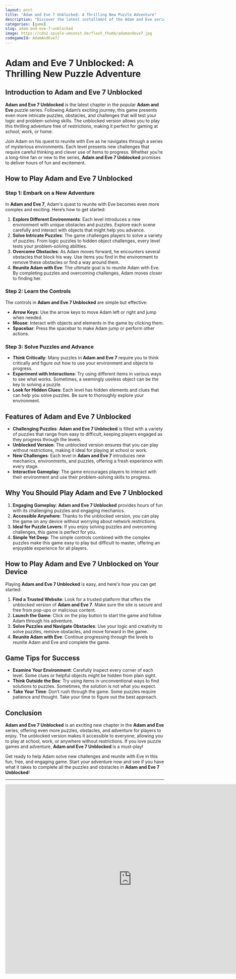 ```yaml
---
layout: post
title: "Adam and Eve 7 Unblocked: A Thrilling New Puzzle Adventure"
description: "Discover the latest installment of the Adam and Eve series with Adam and Eve 7 Unblocked. Solve exciting puzzles and help Adam navigate through new challenges in this unblocked version."
categories: [game]
slug: adam-and-eve-7-unblocked
image: https://cdn2.spiele-umsonst.de/flash_thumb/adamandeve7.jpg
codegameId: AdamAndEve7/
---
```


# Adam and Eve 7 Unblocked: A Thrilling New Puzzle Adventure

## Introduction to Adam and Eve 7 Unblocked

**Adam and Eve 7 Unblocked** is the latest chapter in the popular **Adam and Eve** puzzle series. Following Adam’s exciting journey, this game presents even more intricate puzzles, obstacles, and challenges that will test your logic and problem-solving skills. The unblocked version allows you to play this thrilling adventure free of restrictions, making it perfect for gaming at school, work, or home.

Join Adam on his quest to reunite with Eve as he navigates through a series of mysterious environments. Each level presents new challenges that require careful thinking and clever use of items to progress. Whether you’re a long-time fan or new to the series, **Adam and Eve 7 Unblocked** promises to deliver hours of fun and excitement.

## How to Play Adam and Eve 7 Unblocked

### Step 1: Embark on a New Adventure

In **Adam and Eve 7**, Adam's quest to reunite with Eve becomes even more complex and exciting. Here’s how to get started:

1. **Explore Different Environments**: Each level introduces a new environment with unique obstacles and puzzles. Explore each scene carefully and interact with objects that might help you advance.
2. **Solve Intricate Puzzles**: The game challenges players to solve a variety of puzzles. From logic puzzles to hidden object challenges, every level tests your problem-solving abilities.
3. **Overcome Obstacles**: As Adam moves forward, he encounters several obstacles that block his way. Use items you find in the environment to remove these obstacles or find a way around them.
4. **Reunite Adam with Eve**: The ultimate goal is to reunite Adam with Eve. By completing puzzles and overcoming challenges, Adam moves closer to finding her.

### Step 2: Learn the Controls

The controls in **Adam and Eve 7 Unblocked** are simple but effective:

- **Arrow Keys**: Use the arrow keys to move Adam left or right and jump when needed.
- **Mouse**: Interact with objects and elements in the game by clicking them.
- **Spacebar**: Press the spacebar to make Adam jump or perform other actions.

### Step 3: Solve Puzzles and Advance

- **Think Critically**: Many puzzles in **Adam and Eve 7** require you to think critically and figure out how to use your environment and objects to progress.
- **Experiment with Interactions**: Try using different items in various ways to see what works. Sometimes, a seemingly useless object can be the key to solving a puzzle.
- **Look for Hidden Clues**: Each level has hidden elements and clues that can help you solve puzzles. Be sure to thoroughly explore your environment.

## Features of Adam and Eve 7 Unblocked

- **Challenging Puzzles**: **Adam and Eve 7 Unblocked** is filled with a variety of puzzles that range from easy to difficult, keeping players engaged as they progress through the levels.
- **Unblocked Version**: The unblocked version ensures that you can play without restrictions, making it ideal for playing at school or work.
- **New Challenges**: Each level in **Adam and Eve 7** introduces new mechanics, environments, and puzzles, offering a fresh experience with every stage.
- **Interactive Gameplay**: The game encourages players to interact with their environment and use their problem-solving skills to progress.

## Why You Should Play Adam and Eve 7 Unblocked

1. **Engaging Gameplay**: **Adam and Eve 7 Unblocked** provides hours of fun with its challenging puzzles and engaging mechanics.
2. **Accessible Anywhere**: Thanks to the unblocked version, you can play the game on any device without worrying about network restrictions.
3. **Ideal for Puzzle Lovers**: If you enjoy solving puzzles and overcoming challenges, this game is perfect for you.
4. **Simple Yet Deep**: The simple controls combined with the complex puzzles make this game easy to play but difficult to master, offering an enjoyable experience for all players.

## How to Play Adam and Eve 7 Unblocked on Your Device

Playing **Adam and Eve 7 Unblocked** is easy, and here's how you can get started:

1. **Find a Trusted Website**: Look for a trusted platform that offers the unblocked version of **Adam and Eve 7**. Make sure the site is secure and free from pop-ups or malicious content.
2. **Launch the Game**: Click on the play button to start the game and follow Adam through his adventure.
3. **Solve Puzzles and Navigate Obstacles**: Use your logic and creativity to solve puzzles, remove obstacles, and move forward in the game.
4. **Reunite Adam with Eve**: Continue progressing through the levels to reunite Adam and Eve and complete the game.

## Game Tips for Success

- **Examine Your Environment**: Carefully inspect every corner of each level. Some clues or helpful objects might be hidden from plain sight.
- **Think Outside the Box**: Try using items in unconventional ways to find solutions to puzzles. Sometimes, the solution is not what you expect.
- **Take Your Time**: Don’t rush through the game. Some puzzles require patience and thought. Take your time to figure out the best approach.

## Conclusion

**Adam and Eve 7 Unblocked** is an exciting new chapter in the **Adam and Eve** series, offering even more puzzles, obstacles, and adventure for players to enjoy. The unblocked version makes it accessible to everyone, allowing you to play at school, work, or anywhere without restrictions. If you love puzzle games and adventure, **Adam and Eve 7 Unblocked** is a must-play!

Get ready to help Adam solve new challenges and reunite with Eve in this fun, free, and engaging game. Start your adventure now and see if you have what it takes to complete all the puzzles and obstacles in **Adam and Eve 7 Unblocked**!

---

<!-- Embed Iframe Game -->
<div class="game-embed">
  <iframe src="https://example.com/adam-and-eve-7" width="800" height="600" frameborder="0" allowfullscreen></iframe>
</div>
